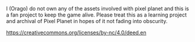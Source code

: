 I (Orago) do not own any of the assets involved with pixel planet and this is a fan project to keep the game alive.
Please treat this as a learning project and archival of Pixel Planet in hopes of it not fading into obscurity.

https://creativecommons.org/licenses/by-nc/4.0/deed.en
